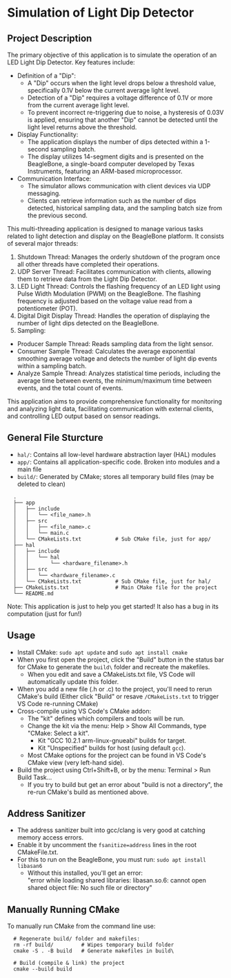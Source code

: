 # Simulation of Light Dip Detector

## Project Description

The primary objective of this application is to simulate the operation of an LED Light Dip Detector. Key features include:

- Definition of a "Dip":
  - A "Dip" occurs when the light level drops below a threshold value, specifically 0.1V below the current average light level.
  - Detection of a "Dip" requires a voltage difference of 0.1V or more from the current average light level.
  - To prevent incorrect re-triggering due to noise, a hysteresis of 0.03V is applied, ensuring that another "Dip" cannot be detected until the light level returns above the threshold.
- Display Functionality:
  - The application displays the number of dips detected within a 1-second sampling batch.
  - The display utilizes 14-segment digits and is presented on the BeagleBone, a single-board computer developed by Texas Instruments, featuring an ARM-based microprocessor.
- Communication Interface:
  - The simulator allows communication with client devices via UDP messaging.
  - Clients can retrieve information such as the number of dips detected, historical sampling data, and the sampling batch size from the previous second.

This multi-threading application is designed to manage various tasks related to light detection and display on the BeagleBone platform. It consists of several major threads:
1. Shutdown Thread: Manages the orderly shutdown of the program once all other threads have completed their operations.
2. UDP Server Thread: Facilitates communication with clients, allowing them to retrieve data from the Light Dip Detector.
3. LED Light Thread: Controls the flashing frequency of an LED light using Pulse Width Modulation (PWM) on the BeagleBone. The flashing frequency is adjusted based on the voltage value read from a potentiometer (POT).
4. Digital Digit Display Thread: Handles the operation of displaying the number of light dips detected on the BeagleBone.
5. Sampling:
  - Producer Sample Thread: Reads sampling data from the light sensor.
  - Consumer Sample Thread: Calculates the average exponential smoothing average voltage and detects the number of light dip events within a sampling batch.
  - Analyze Sample Thread: Analyzes statistical time periods, including the average time between events, the minimum/maximum time between events, and the total count of events.

This application aims to provide comprehensive functionality for monitoring and analyzing light data, facilitating communication with external clients, and controlling LED output based on sensor readings.

## General File Sturcture

- `hal/`: Contains all low-level hardware abstraction layer (HAL) modules
- `app/`: Contains all application-specific code. Broken into modules and a main file
- `build/`: Generated by CMake; stores all temporary build files (may be deleted to clean)

```
  .
  ├── app
  │   ├── include
  │   │   └── <file_name>.h
  │   ├── src
  │   │   ├── <file_name>.c
  │   │   └── main.c
  │   └── CMakeLists.txt           # Sub CMake file, just for app/
  ├── hal
  │   ├── include
  │   │   └── hal
  │   │       └── <hardware_filename>.h
  │   ├── src
  │   │   └── <hardware_filename>.c
  │   └── CMakeLists.txt           # Sub CMake file, just for hal/
  ├── CMakeLists.txt               # Main CMake file for the project
  └── README.md
```  

Note: This application is just to help you get started! It also has a bug in its computation (just for fun!)

## Usage

- Install CMake: `sudo apt update` and `sudo apt install cmake`
- When you first open the project, click the "Build" button in the status bar for CMake to generate the `build\` folder and recreate the makefiles.
  - When you edit and save a CMakeLists.txt file, VS Code will automatically update this folder.
- When you add a new file (.h or .c) to the project, you'll need to rerun CMake's build
  (Either click "Build" or resave `/CMakeLists.txt` to trigger VS Code re-running CMake)
- Cross-compile using VS Code's CMake addon:
  - The "kit" defines which compilers and tools will be run.
  - Change the kit via the menu: Help > Show All Commands, type "CMake: Select a kit".
    - Kit "GCC 10.2.1 arm-linux-gnueabi" builds for target.
    - Kit "Unspecified" builds for host (using default `gcc`).
  - Most CMake options for the project can be found in VS Code's CMake view (very left-hand side).
- Build the project using Ctrl+Shift+B, or by the menu: Terminal > Run Build Task...
  - If you try to build but get an error about "build is not a directory", the re-run CMake's build as mentioned above.

## Address Sanitizer

- The address sanitizer built into gcc/clang is very good at catching memory access errors.
- Enable it by uncomment the `fsanitize=address` lines in the root CMakeFile.txt.
- For this to run on the BeagleBone, you must run:
  `sudo apt install libasan6`
  - Without this installed, you'll get an error:   
    "error while loading shared libraries: libasan.so.6: cannot open shared object file: No such file or directory"

## Manually Running CMake

To manually run CMake from the command line use:

```shell
  # Regenerate build/ folder and makefiles:
  rm -rf build/         # Wipes temporary build folder
  cmake -S . -B build   # Generate makefiles in build\

  # Build (compile & link) the project
  cmake --build build
```
